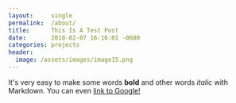 ```yaml
---
layout:     single
permalink:  /about/
title:      This Is A Test Post
date:       2018-02-07 16:16:01 -0600
categories: projects
header:
  image: /assets/images/image15.png
---
```


It's very easy to make some words **bold** and other words *italic* with Markdown. You can even [link to Google!](http://google.com)
